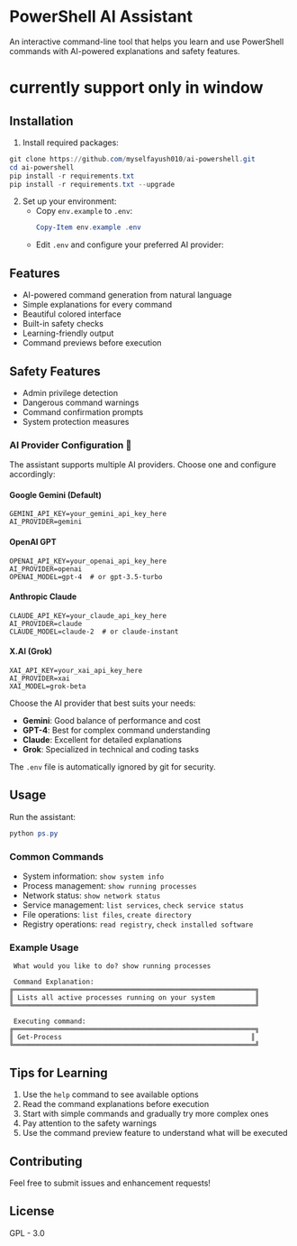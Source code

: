 # PowerShell AI Assistant 

An interactive command-line tool that helps you learn and use PowerShell commands with AI-powered explanations and safety features.

# currently support only in window
## Installation 

1. Install required packages:
```powershell
git clone https://github.com/myselfayush010/ai-powershell.git
cd ai-powershell
pip install -r requirements.txt
pip install -r requirements.txt --upgrade
```

2. Set up your environment:
   - Copy `env.example` to `.env`:
     ```powershell
     Copy-Item env.example .env
     ```
   - Edit `.env` and configure your preferred AI provider:

## Features 

-  AI-powered command generation from natural language
-  Simple explanations for every command
-  Beautiful colored interface
-  Built-in safety checks
-  Learning-friendly output
-  Command previews before execution

## Safety Features 

-  Admin privilege detection
-  Dangerous command warnings
-  Command confirmation prompts
-  System protection measures

### AI Provider Configuration 🤖

The assistant supports multiple AI providers. Choose one and configure accordingly:

#### Google Gemini (Default)
```env
GEMINI_API_KEY=your_gemini_api_key_here
AI_PROVIDER=gemini
```

#### OpenAI GPT
```env
OPENAI_API_KEY=your_openai_api_key_here
AI_PROVIDER=openai
OPENAI_MODEL=gpt-4  # or gpt-3.5-turbo
```

#### Anthropic Claude
```env
CLAUDE_API_KEY=your_claude_api_key_here
AI_PROVIDER=claude
CLAUDE_MODEL=claude-2  # or claude-instant
```

#### X.AI (Grok)
```env
XAI_API_KEY=your_xai_api_key_here
AI_PROVIDER=xai
XAI_MODEL=grok-beta
```

Choose the AI provider that best suits your needs:
- **Gemini**: Good balance of performance and cost
- **GPT-4**: Best for complex command understanding
- **Claude**: Excellent for detailed explanations
- **Grok**: Specialized in technical and coding tasks

The `.env` file is automatically ignored by git for security.

## Usage 

Run the assistant:
```powershell
python ps.py
```

### Common Commands 

- System information: `show system info`
- Process management: `show running processes`
- Network status: `show network status`
- Service management: `list services`, `check service status`
- File operations: `list files`, `create directory`
- Registry operations: `read registry`, `check installed software`

### Example Usage 

```
 What would you like to do? show running processes

 Command Explanation:
╔════════════════════════════════════════════════════════════╗
║ Lists all active processes running on your system          ║
╚════════════════════════════════════════════════════════════╝

 Executing command:
╔════════════════════════════════════════════════════════════╗
║ Get-Process                                               ║
╚════════════════════════════════════════════════════════════╝
```

## Tips for Learning 

1. Use the `help` command to see available options
2. Read the command explanations before execution
3. Start with simple commands and gradually try more complex ones
4. Pay attention to the safety warnings
5. Use the command preview feature to understand what will be executed

## Contributing 

Feel free to submit issues and enhancement requests!

## License 

GPL - 3.0
